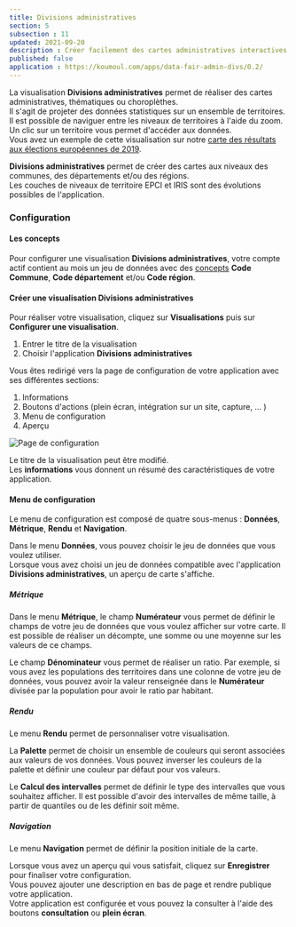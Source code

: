 ```yaml
---
title: Divisions administratives
section: 5
subsection : 11
updated: 2021-09-20
description : Créer facilement des cartes administratives interactives.
published: false
application : https://koumoul.com/apps/data-fair-admin-divs/0.2/
---
```



La visualisation **Divisions administratives** permet de réaliser des cartes administratives, thématiques ou choroplèthes.  
Il s'agit de projeter des données statistiques sur un ensemble de territoires. Il est possible de naviguer entre les niveaux de territoires à l'aide du zoom. Un clic sur un territoire vous permet d'accéder aux données.  
Vous avez un exemple de cette visualisation sur notre [carte des résultats aux élections européennes de 2019](https://opendata.koumoul.com/reuses/resultats-aux-elections-europeennes-2019/full).

**Divisions administratives** permet de créer des cartes aux niveaux des communes, des départements et/ou des régions.  
Les couches de niveaux de territoire EPCI et IRIS sont des évolutions possibles de l'application.


### Configuration
#### Les concepts

Pour configurer une visualisation **Divisions administratives**, votre compte actif contient au mois un jeu de données avec des [concepts](./user-guide/concept)  **Code Commune**, **Code département** et/ou **Code région**.

#### Créer une visualisation Divisions administratives

Pour réaliser votre visualisation, cliquez sur **Visualisations** puis sur **Configurer une visualisation**.

1. Entrer le titre de la visualisation
2. Choisir l'application **Divisions administratives**

<p>
</p>

Vous êtes redirigé vers la page de configuration de votre application avec ses différentes sections:

1. Informations
2. Boutons d'actions (plein écran, intégration sur un site, capture, ... )
3. Menu de configuration
4. Aperçu

![Page de configuration](./images/user-guide/div-admin-config.jpg)

Le titre de la visualisation peut être modifié.  
Les **informations** vous donnent un résumé des caractéristiques de votre application.  

#### Menu de configuration
Le menu de configuration est composé de quatre sous-menus : **Données**, **Métrique**, **Rendu** et **Navigation**.

Dans le menu **Données**, vous pouvez choisir le jeu de données que vous voulez utiliser.  
Lorsque vous avez choisi un jeu de données compatible avec l'application **Divisions administratives**, un aperçu de carte s'affiche.

##### Métrique

Dans le menu **Métrique**, le champ **Numérateur** vous permet de définir le champs de votre jeu de données que vous voulez afficher sur votre carte. Il est possible de réaliser un décompte, une somme ou une moyenne sur les valeurs de ce champs.

Le champ **Dénominateur** vous permet de réaliser un ratio. Par exemple, si vous avez les populations des territoires dans une colonne de votre jeu de données, vous pouvez avoir la valeur renseignée dans le **Numérateur** divisée par la population pour avoir le ratio par habitant.

##### Rendu

Le menu **Rendu** permet de personnaliser votre visualisation.

La **Palette** permet de choisir un ensemble de couleurs qui seront associées aux valeurs de vos données. Vous pouvez inverser les couleurs de la palette et définir une couleur par défaut pour vos valeurs.

Le **Calcul des intervalles** permet de définir le type des intervalles que vous souhaitez afficher. Il est possible d'avoir des intervalles de même taille, à partir de quantiles ou de les définir soit même.

##### Navigation

Le menu **Navigation** permet de définir la position initiale de la carte.

Lorsque vous avez un aperçu qui vous satisfait, cliquez sur **Enregistrer** pour finaliser votre configuration.  
Vous pouvez ajouter une description en bas de page et rendre publique votre application.  
Votre application est configurée et vous pouvez la consulter à l'aide des boutons **consultation** ou **plein écran**.
